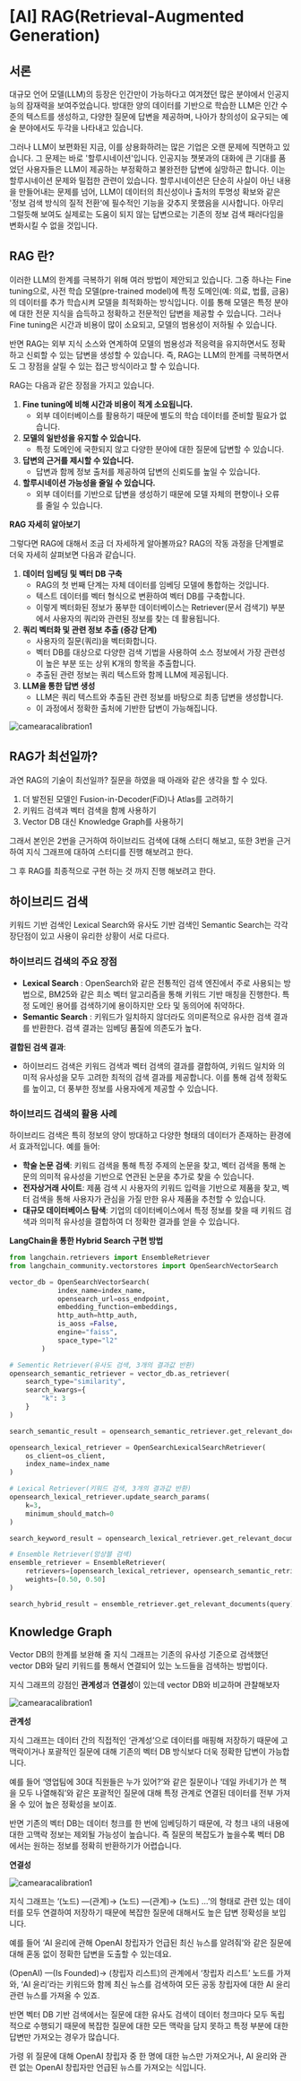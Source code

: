 # [AI] RAG(Retrieval-Augmented Generation)

## 서론

대규모 언어 모델(LLM)의 등장은 인간만이 가능하다고 여겨졌던 많은 분야에서 인공지능의 잠재력을 보여주었습니다. 방대한 양의 데이터를 기반으로 학습한 LLM은 인간 수준의 텍스트를 생성하고, 다양한 질문에 답변을 제공하며, 나아가 창의성이 요구되는 예술 분야에서도 두각을 나타내고 있습니다.

그러나 LLM이 보편화된 지금, 이를 상용화하려는 많은 기업은 오랜 문제에 직면하고 있습니다. 그 문제는 바로 '할루시네이션'입니다. 인공지능 챗봇과의 대화에 큰 기대를 품었던 사용자들은 LLM이 제공하는 부정확하고 불완전한 답변에 실망하곤 합니다. 이는 할루시네이션 문제와 밀접한 관련이 있습니다. 할루시네이션은 단순히 사실이 아닌 내용을 만들어내는 문제를 넘어, LLM이 데이터의 최신성이나 출처의 투명성 확보와 같은 '정보 검색 방식의 질적 전환'에 필수적인 기능을 갖추지 못했음을 시사합니다. 아무리 그럴듯해 보여도 실제로는 도움이 되지 않는 답변으로는 기존의 정보 검색 패러다임을 변화시킬 수 없을 것입니다.

## RAG 란?

이러한 LLM의 한계를 극복하기 위해 여러 방법이 제안되고 있습니다. 그중 하나는 Fine tuning으로, 사전 학습 모델(pre-trained model)에 특정 도메인(예: 의료, 법률, 금융)의 데이터를 추가 학습시켜 모델을 최적화하는 방식입니다. 이를 통해 모델은 특정 분야에 대한 전문 지식을 습득하고 정확하고 전문적인 답변을 제공할 수 있습니다. 그러나 Fine tuning은 시간과 비용이 많이 소요되고, 모델의 범용성이 저하될 수 있습니다.

반면 RAG는 외부 지식 소스와 연계하여 모델의 범용성과 적응력을 유지하면서도 정확하고 신뢰할 수 있는 답변을 생성할 수 있습니다. 즉, RAG는 LLM의 한계를 극복하면서도 그 장점을 살릴 수 있는 접근 방식이라고 할 수 있습니다.

RAG는 다음과 같은 장점을 가지고 있습니다.

1. **Fine tuning에 비해 시간과 비용이 적게 소요됩니다.**
    - 외부 데이터베이스를 활용하기 때문에 별도의 학습 데이터를 준비할 필요가 없습니다.
2. **모델의 일반성을 유지할 수 있습니다.**
    - 특정 도메인에 국한되지 않고 다양한 분야에 대한 질문에 답변할 수 있습니다.
3. **답변의 근거를 제시할 수 있습니다.**
    - 답변과 함께 정보 출처를 제공하여 답변의 신뢰도를 높일 수 있습니다.
4. **할루시네이션 가능성을 줄일 수 있습니다.**
    - 외부 데이터를 기반으로 답변을 생성하기 때문에 모델 자체의 편향이나 오류를 줄일 수 있습니다.

**RAG 자세히 알아보기**

그렇다면 RAG에 대해서 조금 더 자세하게 알아볼까요? RAG의 작동 과정을 단계별로 더욱 자세히 살펴보면 다음과 같습니다.

1. **데이터 임베딩 및 벡터 DB 구축**
    - RAG의 첫 번째 단계는 자체 데이터를 임베딩 모델에 통합하는 것입니다.
    - 텍스트 데이터를 벡터 형식으로 변환하여 벡터 DB를 구축합니다.
    - 이렇게 벡터화된 정보가 풍부한 데이터베이스는 Retriever(문서 검색기) 부분에서 사용자의 쿼리와 관련된 정보를 찾는 데 활용됩니다.
2. **쿼리 벡터화 및 관련 정보 추출 (증강 단계)**
    - 사용자의 질문(쿼리)을 벡터화합니다.
    - 벡터 DB를 대상으로 다양한 검색 기법을 사용하여 소스 정보에서 가장 관련성이 높은 부분 또는 상위 K개의 항목을 추출합니다.
    - 추출된 관련 정보는 쿼리 텍스트와 함께 LLM에 제공됩니다.
3. **LLM을 통한 답변 생성**
    - LLM은 쿼리 텍스트와 추출된 관련 정보를 바탕으로 최종 답변을 생성합니다.
    - 이 과정에서 정확한 출처에 기반한 답변이 가능해집니다.

![camearacalibration1](/assets/img/RAG_0.png)

## RAG가 최선일까?

과연 RAG의 기술이 최선일까? 질문을 하였을 때 아래와 같은 생각을 할 수 있다.

1. 더 발전된 모델인 Fusion-in-Decoder(FiD)나 Atlas를 고려하기
2. 키워드 검색과 벡터 검색을 함께 사용하기
3. Vector DB 대신 Knowledge Graph를 사용하기

그래서 본인은 2번을 근거하여 하이브리드 검색에 대해 스터디 해보고, 또한 3번을 근거하여 지식 그래프에 대하여 스터디를 진행 해보려고 한다.

그 후 RAG를 최종적으로 구현 하는 것 까지 진행 해보려고 한다.

## 하이브리드 검색

키워드 기반 검색인 Lexical Search와 유사도 기반 검색인 Semantic Search는 각각 장단점이 있고 사용이 유리한 상황이 서로 다르다.

### 하이브리드 검색의 주요 장점

- **Lexical Search** : OpenSearch와 같은 전통적인 검색 엔진에서 주로 사용되는 방법으로, BM25와 같은 희소 벡터 알고리즘을 통해 키워드 기반 매칭을 진행한다. 특정 도메인 용어를 검색하기에 용이하지만 오타 및 동의어에 취약하다.
- **Semantic Search** : 키워드가 일치하지 않더라도 의미론적으로 유사한 검색 결과를 반환한다. 검색 결과는 임베딩 품질에 의존도가 높다.

**결합된 검색 결과**:

- 하이브리드 검색은 키워드 검색과 벡터 검색의 결과를 결합하여, 키워드 일치와 의미적 유사성을 모두 고려한 최적의 검색 결과를 제공합니다. 이를 통해 검색 정확도를 높이고, 더 풍부한 정보를 사용자에게 제공할 수 있습니다.

### 하이브리드 검색의 활용 사례

하이브리드 검색은 특히 정보의 양이 방대하고 다양한 형태의 데이터가 존재하는 환경에서 효과적입니다. 예를 들어:

- **학술 논문 검색**: 키워드 검색을 통해 특정 주제의 논문을 찾고, 벡터 검색을 통해 논문의 의미적 유사성을 기반으로 연관된 논문을 추가로 찾을 수 있습니다.
- **전자상거래 사이트**: 제품 검색 시 사용자의 키워드 입력을 기반으로 제품을 찾고, 벡터 검색을 통해 사용자가 관심을 가질 만한 유사 제품을 추천할 수 있습니다.
- **대규모 데이터베이스 탐색**: 기업의 데이터베이스에서 특정 정보를 찾을 때 키워드 검색과 의미적 유사성을 결합하여 더 정확한 결과를 얻을 수 있습니다.

**LangChain을 통한 Hybrid Search 구현 방법**

```python
from langchain.retrievers import EnsembleRetriever
from langchain_community.vectorstores import OpenSearchVectorSearch

vector_db = OpenSearchVectorSearch(
            index_name=index_name,
            opensearch_url=oss_endpoint,
            embedding_function=embeddings,
            http_auth=http_auth, 
            is_aoss =False,
            engine="faiss",
            space_type="l2"
        )

# Sementic Retriever(유사도 검색, 3개의 결과값 반환)
opensearch_semantic_retriever = vector_db.as_retriever(
    search_type="similarity",
    search_kwargs={
        "k": 3
    }
)

search_semantic_result = opensearch_semantic_retriever.get_relevant_documents(query)

opensearch_lexical_retriever = OpenSearchLexicalSearchRetriever(
    os_client=os_client,
    index_name=index_name
)

# Lexical Retriever(키워드 검색, 3개의 결과값 반환)
opensearch_lexical_retriever.update_search_params(
    k=3,
    minimum_should_match=0
)

search_keyword_result = opensearch_lexical_retriever.get_relevant_documents(query)

# Ensemble Retriever(앙상블 검색)
ensemble_retriever = EnsembleRetriever(
    retrievers=[opensearch_lexical_retriever, opensearch_semantic_retriever],
    weights=[0.50, 0.50]
)

search_hybrid_result = ensemble_retriever.get_relevant_documents(query)
```

## Knowledge Graph

Vector DB의 한계를 보완해 줄 지식 그래프는 기존의 유사성 기준으로 검색했던 vector DB와 달리 키워드를 통해서 연결되어 있는 노드들을 검색하는 방법이다.

지식 그래프의 강점인 **관계성**과 **연결성**이 있는데 vector DB와 비교하며 관찰해보자

![camearacalibration1](/assets/img/RAG_1.png)

**관계성**

지식 그래프는 데이터 간의 직접적인 ‘관계성’으로 데이터를 매핑해 저장하기 때문에 고맥락이거나 포괄적인 질문에 대해 기존의 벡터 DB 방식보다 더욱 정확한 답변이 가능합니다.

예를 들어 ‘영업팀에 30대 직원들은 누가 있어?’와 같은 질문이나 ‘데일 카네기가 쓴 책을 모두 나열해줘’와 같은 포괄적인 질문에 대해 특정 관계로 연결된 데이터를 전부 가져올 수 있어 높은 정확성을 보이죠.

반면 기존의 벡터 DB는 데이터 청크를 한 번에 임베딩하기 때문에, 각 청크 내의 내용에 대한 고맥락 정보는 제외될 가능성이 높습니다. 즉 질문의 복잡도가 높을수록 벡터 DB에서는 원하는 정보를 정확히 반환하기가 어렵습니다.

**연결성**

![camearacalibration1](/assets/img/RAG_2.png)

지식 그래프는 ‘(노드) —(관계)→ (노드) —(관계)→ (노드) …’의 형태로 관련 있는 데이터를 모두 연결하여 저장하기 때문에 복잡한 질문에 대해서도 높은 답변 정확성을 보입니다.

예를 들어 ‘AI 윤리에 관해 OpenAI 창립자가 언급된 최신 뉴스를 알려줘’와 같은 질문에 대해 혼동 없이 정확한 답변을 도출할 수 있는데요.

(OpenAI) —(Is Founded)→ (창립자 리스트)의 관계에서 ‘창립자 리스트’ 노드를 가져와, ‘AI 윤리’라는 키워드와 함께 최신 뉴스를 검색하여 모든 공동 창립자에 대한 AI 윤리 관련 뉴스를 가져올 수 있죠.

반면 벡터 DB 기반 검색에서는 질문에 대한 유사도 검색이 데이터 청크마다 모두 독립적으로 수행되기 때문에 복잡한 질문에 대한 모든 맥락을 담지 못하고 특정 부분에 대한 답변만 가져오는 경우가 많습니다.

가령 위 질문에 대해 OpenAI 창립자 중 한 명에 대한 뉴스만 가져오거나, AI 윤리와 관련 없는 OpenAI 창립자만 언급된 뉴스를 가져오는 식입니다.
